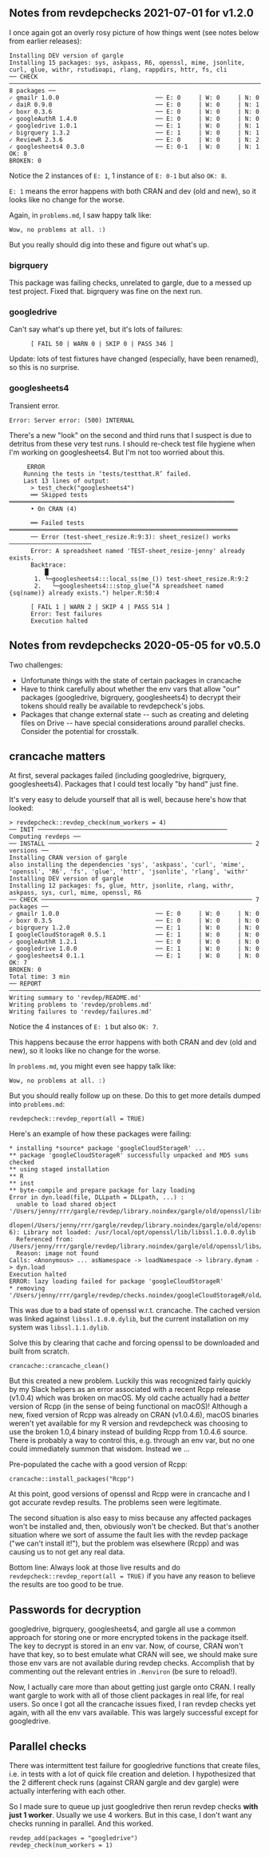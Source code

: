 ## Notes from revdepchecks 2021-07-01 for v1.2.0

I once again got an overly rosy picture of how things went (see notes below from earlier releases):

```
Installing DEV version of gargle
Installing 15 packages: sys, askpass, R6, openssl, mime, jsonlite, curl, glue, withr, rstudioapi, rlang, rappdirs, httr, fs, cli
── CHECK ──────────────────────────────────────────────────────────────────────────── 8 packages ──
✓ gmailr 1.0.0                           ── E: 0     | W: 0     | N: 0          
✓ daiR 0.9.0                             ── E: 0     | W: 0     | N: 1          
✓ boxr 0.3.6                             ── E: 0     | W: 0     | N: 0          
✓ googleAuthR 1.4.0                      ── E: 0     | W: 0     | N: 0          
✓ googledrive 1.0.1                      ── E: 1     | W: 0     | N: 1          
✓ bigrquery 1.3.2                        ── E: 1     | W: 0     | N: 1          
✓ ReviewR 2.3.6                          ── E: 0     | W: 0     | N: 2          
✓ googlesheets4 0.3.0                    ── E: 0-1   | W: 0     | N: 1          
OK: 8                                                                         
BROKEN: 0
```

Notice the 2 instances of `E: 1`, 1 instance of `E: 0-1` but also `OK: 8`.

`E: 1` means the error happens with both CRAN and dev (old and new), so it looks like no change for the worse.

Again, in `problems.md`, I saw happy talk like:

```
Wow, no problems at all. :)
```

But you really should dig into these and figure out what's up.

### bigrquery

This package was failing checks, unrelated to gargle, due to a messed up test project. Fixed that. bigrquery was fine on the next run.

### googledrive

Can't say what's up there yet, but it's lots of failures:

```
      [ FAIL 50 | WARN 0 | SKIP 0 | PASS 346 ]
```

Update: lots of test fixtures have changed (especially, have been renamed), so this is no surprise.

### googlesheets4

Transient error.

```
Error: Server error: (500) INTERNAL
```

There's a new "look" on the second and third runs that I suspect is due to detritus from these very test runs. I should re-check test file hygiene when I'm working on googlesheets4. But I'm not too worried about this.

```
     ERROR
    Running the tests in ‘tests/testthat.R’ failed.
    Last 13 lines of output:
      > test_check("googlesheets4")
      ══ Skipped tests ═══════════════════════════════════════════════════════════════
      • On CRAN (4)
      
      ══ Failed tests ════════════════════════════════════════════════════════════════
      ── Error (test-sheet_resize.R:9:3): sheet_resize() works ───────────────────────
      Error: A spreadsheet named 'TEST-sheet_resize-jenny' already exists.
      Backtrace:
          █
       1. └─googlesheets4:::local_ss(me_()) test-sheet_resize.R:9:2
       2.   └─googlesheets4:::stop_glue("A spreadsheet named {sq(name)} already exists.") helper.R:50:4
      
      [ FAIL 1 | WARN 2 | SKIP 4 | PASS 514 ]
      Error: Test failures
      Execution halted
```

## Notes from revdepchecks 2020-05-05 for v0.5.0

Two challenges:

  * Unfortunate things with the state of certain packages in crancache
  * Have to think carefully about whether the env vars that allow "our"
    packages (googledrive, bigrquery, googlesheets4) to decrypt their
    tokens should really be available to revdepcheck's jobs.
  * Packages that change external state -- such as creating and deleting files
    on Drive -- have special considerations around parallel checks. Consider
    the potential for crosstalk.
    
## crancache matters

At first, several packages failed (including googledrive, bigrquery, googlesheets4). Packages that I could test locally "by hand" just fine.

It's very easy to delude yourself that all is well, because here's how that looked:

```
> revdepcheck::revdep_check(num_workers = 4)
── INIT ───────────────────────────────────────────────────── Computing revdeps ──
── INSTALL ───────────────────────────────────────────────────────── 2 versions ──
Installing CRAN version of gargle
also installing the dependencies 'sys', 'askpass', 'curl', 'mime', 'openssl', 'R6', 'fs', 'glue', 'httr', 'jsonlite', 'rlang', 'withr'
Installing DEV version of gargle
Installing 12 packages: fs, glue, httr, jsonlite, rlang, withr, askpass, sys, curl, mime, openssl, R6
── CHECK ─────────────────────────────────────────────────────────── 7 packages ──
✓ gmailr 1.0.0                           ── E: 0     | W: 0     | N: 0            
✓ boxr 0.3.5                             ── E: 0     | W: 0     | N: 0            
✓ bigrquery 1.2.0                        ── E: 1     | W: 0     | N: 0            
I googleCloudStorageR 0.5.1              ── E: 1     | W: 0     | N: 0            
✓ googleAuthR 1.2.1                      ── E: 0     | W: 0     | N: 0            
✓ googledrive 1.0.0                      ── E: 1     | W: 0     | N: 0            
✓ googlesheets4 0.1.1                    ── E: 1     | W: 0     | N: 0            
OK: 7                                                                           
BROKEN: 0
Total time: 3 min
── REPORT ────────────────────────────────────────────────────────────────────────
Writing summary to 'revdep/README.md'
Writing problems to 'revdep/problems.md'
Writing failures to 'revdep/failures.md'
```

Notice the 4 instances of `E: 1` but also `OK: 7`.

This happens because the error happens with both CRAN and dev (old and new), so it looks like no change for the worse.

In `problems.md`, you might even see happy talk like:

```
Wow, no problems at all. :)
```

But you should really follow up on these. Do this to get more details dumped into `problems.md`:

```
revdepcheck::revdep_report(all = TRUE)
```

Here's an example of how these packages were failing:

```
* installing *source* package 'googleCloudStorageR' ...
** package 'googleCloudStorageR' successfully unpacked and MD5 sums checked
** using staged installation
** R
** inst
** byte-compile and prepare package for lazy loading
Error in dyn.load(file, DLLpath = DLLpath, ...) :
  unable to load shared object '/Users/jenny/rrr/gargle/revdep/library.noindex/gargle/old/openssl/libs/openssl.so':
  dlopen(/Users/jenny/rrr/gargle/revdep/library.noindex/gargle/old/openssl/libs/openssl.so, 6): Library not loaded: /usr/local/opt/openssl/lib/libssl.1.0.0.dylib
  Referenced from: /Users/jenny/rrr/gargle/revdep/library.noindex/gargle/old/openssl/libs/openssl.so
  Reason: image not found
Calls: <Anonymous> ... asNamespace -> loadNamespace -> library.dynam -> dyn.load
Execution halted
ERROR: lazy loading failed for package 'googleCloudStorageR'
* removing '/Users/jenny/rrr/gargle/revdep/checks.noindex/googleCloudStorageR/old/googleCloudStorageR.Rcheck/googleCloudStorageR'
```

This was due to a bad state of openssl w.r.t. crancache. The cached version was linked against `libssl.1.0.0.dylib`, but the current installation on my system was `libssl.1.1.dylib`.

Solve this by clearing that cache and forcing openssl to be downloaded and built from scratch.

```
crancache::crancache_clean()
```

But this created a new problem. Luckily this was recognized fairly quickly by my Slack helpers as an error associated with a recent Rcpp release (v1.0.4) which was broken on macOS. My old cache actually had a *better* version of Rcpp (in the sense of being functional on macOS)! Although a new, fixed version of Rcpp was already on CRAN (v1.0.4.6), macOS binaries weren't yet available for my R version and revdepcheck was choosing to use the broken 1.0,4 binary instead of building Rcpp from 1.0.4.6 source. There is probably a way to control this, e.g. through an env var, but no one could immediately summon that wisdom. Instead we ...

Pre-populated the cache with a good version of Rcpp:

```
crancache::install_packages("Rcpp")
```

At this point, good versions of openssl and Rcpp were in crancache and I got accurate revdep results. The problems seen were legitimate.

The second situation is also easy to miss because any affected packages won't be installed and, then, obviously won't be checked. But that's another situation where we sort of assume the fault lies with the revdep package ("we can't install it!"), but the problem was elsewhere (Rcpp) and was causing us to not get any real data.

Bottom line: Always look at those live results and do `revdepcheck::revdep_report(all = TRUE)` if you have any reason to believe the results are too good to be true.

## Passwords for decryption

googledrive, bigrquery, googlesheets4, and gargle all use a common approach for storing one or more encrypted tokens in the package itself. The key to decrypt is stored in an env var. Now, of course, CRAN won't have that key, so to best emulate what CRAN will see, we should make sure those env vars are not available during revdep checks. Accomplish that by commenting out the relevant entries in `.Renviron` (be sure to reload!).

Now, I actually care more than about getting just gargle onto CRAN. I really want gargle to work with all of those client packages in real life, for real users. So once I got all the crancache issues fixed, I ran revdep checks yet again, with all the env vars available. This was largely successful except for googledrive.

## Parallel checks

There was intermittent test failure for googledrive functions that create files, i.e. in tests with a lot of quick file creation and deletion. I hypothesized that the 2 different check runs (against CRAN gargle and dev gargle) were actually interfering with each other.

So I made sure to queue up just googledrive then rerun revdep checks **with just 1 worker**. Usually we use 4 workers. But in this case, I don't want any checks running in parallel. And this worked.

```
revdep_add(packages = "googledrive")
revdep_check(num_workers = 1)
```
